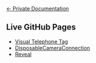 [← Private Documentation](https://github.com/uwdesign/documentation/wiki)

## Live GitHub Pages
* [Visual Telephone Tag](https://gh.uwdesignshow.com/2020/VisualTelephoneTag/)
* [DisposableCameraConnection](https://gh.uwdesignshow.com/2020/DisposableCameraConnection/)
* [Reveal](https://gh.uwdesignshow.com/2020/Reveal/)
